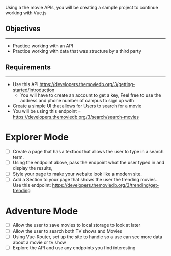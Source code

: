Using a the movie APIs, you will be creating a sample project to continue working with Vue.js

## Objectives ##
- - - - - - - -
* Practice working with an API
* Practice working with data that was structure by a third party
## Requirements ##
- - - - - - - - -
* Use this API https://developers.themoviedb.org/3/getting-started/introduction
   * You will have to create an account to get a key, Feel free to use the address and phone number of campus to sign up with
* Create a simple UI that allows for Users to search for a movie
* You will be using this endpoint = https://developers.themoviedb.org/3/search/search-movies
# Explorer Mode #
- [ ] Create a page that has a textbox that allows the user to type in a search term.
- [ ] Using the endpoint above, pass the endpoint what the user typed in and display the results,
- [ ] Style your page to make your website look like a modern site.
- [ ] Add a Section to your page that shows the user the trending movies. Use this endpoint: https://developers.themoviedb.org/3/trending/get-trending
# Adventure Mode #
- [ ] Allow the user to save movies to local storage to look at later
- [ ] Allow the user to search both TV shows and Movies
- [ ] Using Vue-Router, set up the site to handle so a use can see more data about a movie or tv show
- [ ] Explore the API and use any endpoints you find interesting
